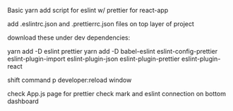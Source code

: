 Basic yarn add script for eslint w/ prettier for react-app

add .eslintrc.json and .prettierrc.json files on top layer of project

download these under dev dependencies: 

  yarn add -D eslint prettier 
  yarn add -D babel-eslint eslint-config-prettier eslint-plugin-import eslint-plugin-json eslint-plugin-prettier eslint-plugin-react

shift command p 
  developer:reload window

check App.js page for prettier check mark and eslint connection on bottom dashboard